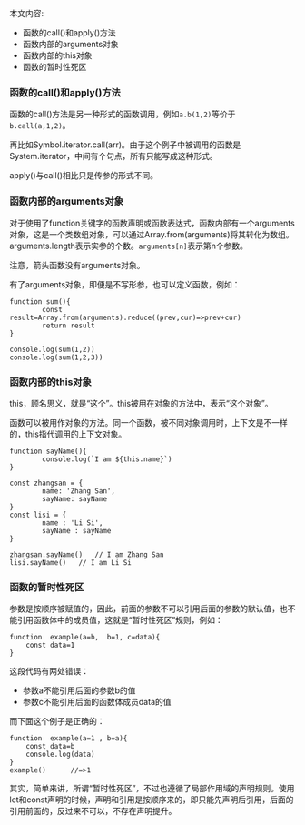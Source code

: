 本文内容:

- 函数的call()和apply()方法
- 函数内部的arguments对象
- 函数内部的this对象
- 函数的暂时性死区

###    函数的call()和apply()方法

函数的call()方法是另一种形式的函数调用，例如`a.b(1,2)`等价于` b.call(a,1,2) `。

再比如Symbol.iterator.call(arr)。由于这个例子中被调用的函数是System.iterator，中间有个句点，所有只能写成这种形式。

apply()与call()相比只是传参的形式不同。


###   函数内部的arguments对象

对于使用了function关键字的函数声明或函数表达式，函数内部有一个arguments对象，这是一个类数组对象，可以通过Array.from(arguments)将其转化为数组。arguments.length表示实参的个数。`arguments[n]`表示第n个参数。

注意，箭头函数没有arguments对象。

有了arguments对象，即便是不写形参，也可以定义函数，例如：

```
function sum(){
        const result=Array.from(arguments).reduce((prev,cur)=>prev+cur)
        return result
}
 
console.log(sum(1,2))
console.log(sum(1,2,3))
```


###   函数内部的this对象

this，顾名思义，就是“这个”。this被用在对象的方法中，表示“这个对象”。

函数可以被用作对象的方法。同一个函数，被不同对象调用时，上下文是不一样的，this指代调用的上下文对象。

```
function sayName(){
        console.log(`I am ${this.name}`)   
}

const zhangsan = {
        name: 'Zhang San',
        sayName: sayName
}
const lisi = {
        name : 'Li Si',
        sayName : sayName
}

zhangsan.sayName()   // I am Zhang San  
lisi.sayName()   // I am Li Si   
```

###    函数的暂时性死区

参数是按顺序被赋值的，因此，前面的参数不可以引用后面的参数的默认值，也不能引用函数体中的成员值，这就是“暂时性死区”规则，例如：

```
function  example(a=b,  b=1, c=data){
    const data=1
}
```

这段代码有两处错误：
- 参数a不能引用后面的参数b的值
- 参数c不能引用后面的函数体成员data的值

而下面这个例子是正确的：

```
function  example(a=1 , b=a){
    const data=b
    console.log(data)
}
example()      //=>1
```

其实，简单来讲，所谓“暂时性死区”，不过也遵循了局部作用域的声明规则。使用let和const声明的时候，声明和引用是按顺序来的，即只能先声明后引用，后面的引用前面的，反过来不可以，不存在声明提升。


